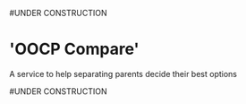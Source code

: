 #UNDER CONSTRUCTION

# 'OOCP Compare'
A service to help separating parents decide their best options

#UNDER CONSTRUCTION
